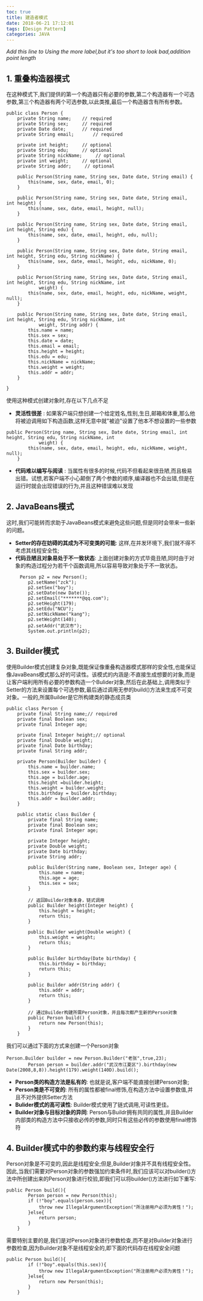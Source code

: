 ```yaml
---
toc: true
title: 建造者模式
date: 2018-06-21 17:12:01
tags: [Design Pattern]
categories: JAVA
---
```

*Add this line to Using the more label,but it's too short to look bad,addition point length*
<!--more-->  
## 1. 重叠构造器模式
在这种模式下,我们提供的第一个构造器只有必要的参数,第二个构造器有一个可选参数,第三个构造器有两个可选参数,以此类推,最后一个构造器含有所有参数。
````
public class Person {
    private String name;    // required
    private String sex;     // required
    private Date date;      // required
    private String email;       // required

    private int height;     // optional
    private String edu;     // optional
    private String nickName;     // optional
    private int weight;     // optional
    private String addr;     // optional

    public Person(String name, String sex, Date date, String email) {
        this(name, sex, date, email, 0);
    }

    public Person(String name, String sex, Date date, String email, int height) {
        this(name, sex, date, email, height, null);
    }

    public Person(String name, String sex, Date date, String email, int height, String edu) {
        this(name, sex, date, email, height, edu, null);
    }

    public Person(String name, String sex, Date date, String email, int height, String edu, String nickName) {
        this(name, sex, date, email, height, edu, nickName, 0);
    }

    public Person(String name, String sex, Date date, String email, int height, String edu, String nickName, int
            weight) {
        this(name, sex, date, email, height, edu, nickName, weight, null);
    }

    public Person(String name, String sex, Date date, String email, int height, String edu, String nickName, int
            weight, String addr) {
        this.name = name;
        this.sex = sex;
        this.date = date;
        this.email = email;
        this.height = height;
        this.edu = edu;
        this.nickName = nickName;
        this.weight = weight;
        this.addr = addr;
    }

}
````
使用这种模式创建对象时,存在以下几点不足
* **灵活性很差** : 如果客户端只想创建一个给定姓名,性别,生日,邮箱和体重,那么他将被迫调用如下构造函数,这样无意中就"被迫"设置了他本不想设置的一些参数
```
public Person(String name, String sex, Date date, String email, int height, String edu, String nickName, int
            weight) {
        this(name, sex, date, email, height, edu, nickName, weight, null);
    }
```
* **代码难以编写与阅读** : 当属性有很多的时候,代码不但看起来很丑陋,而且极易出错。试想,若客户端不小心颠倒了两个参数的顺序,编译器也不会出错,但是在运行时就会出现错误的行为,并且这种错误难以发现
## 2. JavaBeans模式
这时,我们可能转而求助于JavaBeans模式来避免这些问题,但是同时会带来一些新的问题。
* **Setter的存在妨碍的其成为不可变类的可能**: 这样,在并发环境下,我们就不得不考虑其线程安全性;
* **代码丑陋且对象易处于不一致状态**: 上面创建对象的方式毕竟丑陋,同时由于对象的构造过程分为若干个函数调用,所以容易导致对象处于不一致状态。
````
     Person p2 = new Person();
        p2.setName("zck");
        p2.setSex("boy");
        p2.setDate(new Date());
        p2.setEmail("*******@qq.com");
        p2.setHeight(179);
        p2.setEdu("NCU");
        p2.setNickName("kang");
        p2.setWeight(140);
        p2.setAddr("武汉市");
        System.out.println(p2);
````

## 3. Builder模式
使用Builder模式创建复杂对象,既能保证像重叠构造器模式那样的安全性,也能保证像JavaBeans模式那么好的可读性。该模式的内涵是:不直接生成想要的对象,而是让客户端利用所有必要的参数构造一个Bulider对象,然后在此基础上,调用类似于Setter的方法来设置每个可选参数,最后通过调用无参的build()方法来生成不可变对象。一般的,所属Builder是它所构建类的静态成员类
````
public class Person {
    private final String name;// required
    private final Boolean sex;
    private final Integer age;

    private final Integer height;// optional
    private final Double weight;
    private final Date birthday;
    private final String addr;

    private Person(Builder builder) {
        this.name = builder.name;
        this.sex = builder.sex;
        this.age = builder.age;
        this.height =builder.height;
        this.weight = builder.weight;
        this.birthday = builder.birthday;
        this.addr = builder.addr;
    }

    public static class Builder {
        private final String name;
        private final Boolean sex;
        private final Integer age;

        private Integer height;
        private Double weight;
        private Date birthday;
        private String addr;

        public Builder(String name, Boolean sex, Integer age) {
            this.name = name;
            this.age = age;
            this.sex = sex;
        }

        // 返回Builder对象本身，链式调用
        public Builder height(Integer height) {
            this.height = height;
            return this;
        }

        public Builder weight(Double weight) {
            this.weight = weight;
            return this;
        }

        public Builder birthday(Date birthday) {
            this.birthday = birthday;
            return this;
        }

        public Builder addr(String addr) {
            this.addr = addr;
            return this;
        }

        // 通过Builder构建所需Person对象，并且每次都产生新的Person对象
        public Person build() {
            return new Person(this);
        }
    }
````
我们可以通过下面的方式来创建一个Person对象
````
Person.Builder builder = new Person.Builder("老张",true,23);
        Person person = builder.addr("武汉市江夏区").birthday(new Date(2008,8,8)).height(179).weight(140D).build();
````
* **Person类的构造方法是私有的**: 也就是说,客户端不能直接创建Person对象;
* **Person类是不可变的**: 所有的属性都被final修饰,在构造方法中设置参数值,并且不对外提供Setter方法
* **Bulider模式的高可读性**: Builder模式使用了链式调用,可读性更佳。
* **Builder对象与目标对象的异同**: Person与Buildr拥有共同的属性,并且Builder内部类的构造方法中只接收必传的参数,同时只有这些必传的参数使用final修饰符

## 4. Builder模式中的参数约束与线程安全行
Person对象是不可变的,因此是线程安全;但是,Builder对象并不具有线程安全性。因此,当我们需要对Person对象的参数强加约束条件时,我们应该可以对builder()方法中所创建出来的Person对象进行校验,即我们可以将builder()方法进行如下重写:
````
public Person build(){
        Person person = new Person(this);
        if (!"boy".equals(person.sex)){
            throw new IllegalArgumentException("所注册用户必须为男性！");
        }else{
            return person;
        }
    }
````

需要特别主要的是,我们是对Person对象进行参数检查,而不是对Builder对象进行参数检查,因为Builder对象不是线程安全的,即下面的代码存在线程安全问题
````
public Person build(){
        if (!"boy".equals(this.sex)){
            throw new IllegalArgumentException("所注册用户必须为男性！");
        }else{
            return new Person(this);
        }
    }
````

































